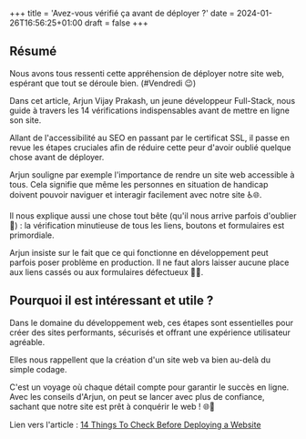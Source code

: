 +++
title = 'Avez-vous vérifié ça avant de déployer ?'
date = 2024-01-26T16:56:25+01:00
draft = false
+++

## Résumé

Nous avons tous ressenti cette appréhension de déployer notre site web, espérant que tout se déroule bien. (#Vendredi 😉)

Dans cet article, Arjun Vijay Prakash, un jeune développeur Full-Stack, nous guide à travers les 14 vérifications indispensables avant de mettre en ligne son site.

Allant de l'accessibilité au SEO en passant par le certificat SSL, il passe en revue les étapes cruciales afin de réduire cette peur d'avoir oublié quelque chose avant de déployer.

Arjun souligne par exemple l'importance de rendre un site web accessible à tous. Cela signifie que même les personnes en situation de handicap doivent pouvoir naviguer et interagir facilement avec notre site ♿🌐.

Il nous explique aussi une chose tout bête (qu'il nous arrive parfois d'oublier 🫢) : la vérification minutieuse de tous les liens, boutons et formulaires est primordiale. 

Arjun insiste sur le fait que ce qui fonctionne en développement peut parfois poser problème en production. Il ne faut alors laisser aucune place aux liens cassés ou aux formulaires défectueux 🚫🔗.

## Pourquoi il est intéressant et utile ?

Dans le domaine du développement web, ces étapes sont essentielles pour créer des sites performants, sécurisés et offrant une expérience utilisateur agréable.

Elles nous rappellent que la création d'un site web va bien au-delà du simple codage.

C'est un voyage où chaque détail compte pour garantir le succès en ligne. Avec les conseils d'Arjun, on peut se lancer avec plus de confiance, sachant que notre site est prêt à conquérir le web ! 🌐💪

Lien vers l'article : [14 Things To Check Before Deploying a Website](https://dev.to/arjuncodess/14-things-to-check-before-deploying-a-website-49ee)